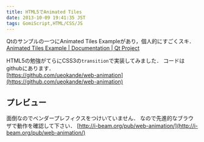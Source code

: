 ```yaml
---
title: HTML5でAnimated Tiles
date: 2013-10-09 19:41:35 JST
tags: GomiScript,HTML/CSS/JS
---
```


Qtのサンプルの一つにAnimated Tiles Exampleがあり，個人的にすごくスキ．<br />[Animated Tiles Example | Documentation | Qt Project](http://qt-project.org/doc/qt-4.8/animation-animatedtiles.html)

HTML5の勉強がてらにCSS3の`transition`で実装してみました．
コードはgithubにあります．<br />[https://github.com/ueokande/web-animation](https://github.com/ueokande/web-animation)

## プレビュー

面倒なのでベンダープレフィクスをつけいていません．
なので先進的なブラウザで動作を確認して下さい．
[http://i-beam.org/pub/web-animation/](http://i-beam.org/pub/web-animation/)

